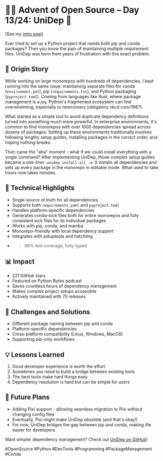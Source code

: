# 🎄🎁 Advent of Open Source – Day 13/24: UniDep 🧬

(See my [intro post](https://www.linkedin.com/posts/basnijholt_advent-of-open-source-celebrating-activity-7269075513002909697-M89J))

Ever tried to set up a Python project that needs both pip and conda packages? Then you know the pain of maintaining multiple requirement files. UniDep was born from years of frustration with this exact problem.

## 📖 Origin Story

While working on large monorepos with hundreds of dependencies, I kept running into the same issue: maintaining separate files for conda (`environment.yml`), pip (`requirements.txt`), and Python packaging (`pyproject.toml`). Coming from languages like Rust, where package management is a joy, Python's fragmented ecosystem can feel overwhelming, especially to newcomers (obligatory xkcd.com/1987).

What started as a simple tool to avoid duplicate dependency definitions turned into something much more powerful. In enterprise environments, it's common to find monorepos with over 1000 dependencies spread across dozens of packages. Setting up these environments traditionally involves following lengthy setup guides, installing packages in the correct order, and hoping nothing breaks.

Then came the "aha" moment - what if we could install everything with a single command? After implementing UniDep, those complex setup guides became a one-liner: `unidep install-all -e`. It installs all dependencies and sets up every package in the monorepo in editable mode. What used to take hours now takes minutes.

## 🔧 Technical Highlights
* Single source of truth for all dependencies
* Supports both `requirements.yaml` and `pyproject.toml`
* Handles platform-specific dependencies
* Generates conda-lock files both for entire monorepos and fully consistent lock files for its individual packages
* Works with pip, conda, and mamba
* Monorepo-friendly with local dependency support
* Integrates with setuptools and hatchling
* >99% test coverage, fully-typed

## 📊 Impact
* 221 GitHub stars
* Featured on Python Bytes podcast
* Saves countless hours of dependency management
* Makes complex project setups accessible
* Actively maintained with 70 releases

## 🎯 Challenges and Solutions
* Different package naming between pip and conda
* Platform-specific dependencies
* Cross-platform compatibility (Linux, Windows, MacOS)
* Supporting pip-only workflows

## 💡 Lessons Learned
1. Good developer experience is worth the effort
2. Sometimes you need to build a bridge between existing tools
3. The best tools make hard things easy
4. Dependency resolution is hard but can be simple for users

## 🔮 Future Plans
* Adding Pixi support - allowing seamless migration to Pixi without changing config files
* Eventually, Pixi might make UniDep obsolete (and that's okay!)
* For now, UniDep bridges the gap between pip and conda, making life easier for developers

Want simpler dependency management? Check out [UniDep on GitHub](https://github.com/basnijholt/unidep)!

#OpenSource #Python #DevTools #Programming #PackageManagement #Conda